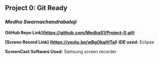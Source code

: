 ## Project 0: Git Ready
### *Medha Swarnachandrabalaji*

**GitHub Repo Link](https://github.com/MedhaS1/Project-0.git)**

**[Screen Record Link] (https://youtu.be/wBgOkqiHTaI)**
**IDE used:** Eclipse

**ScreenCast Software Used:** Samsung screen recorder
